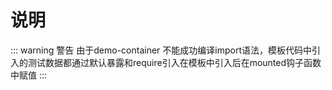 # 说明

::: warning 警告
由于demo-container 不能成功编译import语法，模板代码中引入的测试数据都通过默认暴露和require引入在模板中引入后在mounted钩子函数中赋值
:::
